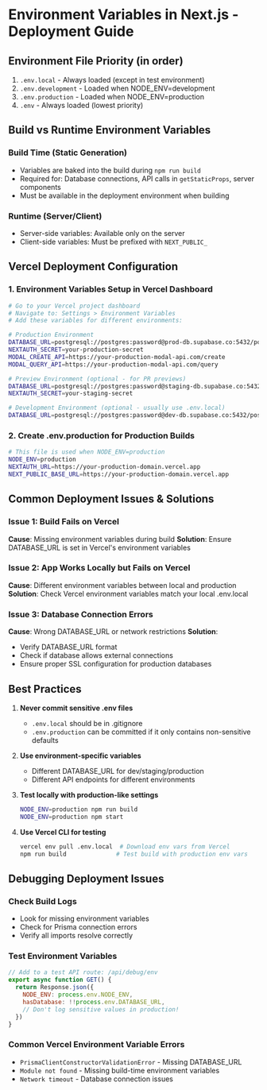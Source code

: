 # Environment Variables in Next.js - Deployment Guide

## Environment File Priority (in order)

1. `.env.local` - Always loaded (except in test environment)
2. `.env.development` - Loaded when NODE_ENV=development
3. `.env.production` - Loaded when NODE_ENV=production
4. `.env` - Always loaded (lowest priority)

## Build vs Runtime Environment Variables

### Build Time (Static Generation)

- Variables are baked into the build during `npm run build`
- Required for: Database connections, API calls in `getStaticProps`, server components
- Must be available in the deployment environment when building

### Runtime (Server/Client)

- Server-side variables: Available only on the server
- Client-side variables: Must be prefixed with `NEXT_PUBLIC_`

## Vercel Deployment Configuration

### 1. Environment Variables Setup in Vercel Dashboard

```bash
# Go to your Vercel project dashboard
# Navigate to: Settings > Environment Variables
# Add these variables for different environments:

# Production Environment
DATABASE_URL=postgresql://postgres:password@prod-db.supabase.co:5432/postgres
NEXTAUTH_SECRET=your-production-secret
MODAL_CREATE_API=https://your-production-modal-api.com/create
MODAL_QUERY_API=https://your-production-modal-api.com/query

# Preview Environment (optional - for PR previews)
DATABASE_URL=postgresql://postgres:password@staging-db.supabase.co:5432/postgres
NEXTAUTH_SECRET=your-staging-secret

# Development Environment (optional - usually use .env.local)
DATABASE_URL=postgresql://postgres:password@dev-db.supabase.co:5432/postgres
```

### 2. Create .env.production for Production Builds

```bash
# This file is used when NODE_ENV=production
NODE_ENV=production
NEXTAUTH_URL=https://your-production-domain.vercel.app
NEXT_PUBLIC_BASE_URL=https://your-production-domain.vercel.app
```

## Common Deployment Issues & Solutions

### Issue 1: Build Fails on Vercel

**Cause**: Missing environment variables during build
**Solution**: Ensure DATABASE_URL is set in Vercel's environment variables

### Issue 2: App Works Locally but Fails on Vercel

**Cause**: Different environment variables between local and production
**Solution**: Check Vercel environment variables match your local .env.local

### Issue 3: Database Connection Errors

**Cause**: Wrong DATABASE_URL or network restrictions
**Solution**:

- Verify DATABASE_URL format
- Check if database allows external connections
- Ensure proper SSL configuration for production databases

## Best Practices

1. **Never commit sensitive .env files**

   - `.env.local` should be in .gitignore
   - `.env.production` can be committed if it only contains non-sensitive defaults

2. **Use environment-specific variables**

   - Different DATABASE_URL for dev/staging/production
   - Different API endpoints for different environments

3. **Test locally with production-like settings**

   ```bash
   NODE_ENV=production npm run build
   NODE_ENV=production npm start
   ```

4. **Use Vercel CLI for testing**
   ```bash
   vercel env pull .env.local  # Download env vars from Vercel
   npm run build              # Test build with production env vars
   ```

## Debugging Deployment Issues

### Check Build Logs

- Look for missing environment variables
- Check for Prisma connection errors
- Verify all imports resolve correctly

### Test Environment Variables

```javascript
// Add to a test API route: /api/debug/env
export async function GET() {
  return Response.json({
    NODE_ENV: process.env.NODE_ENV,
    hasDatabase: !!process.env.DATABASE_URL,
    // Don't log sensitive values in production!
  })
}
```

### Common Vercel Environment Variable Errors

- `PrismaClientConstructorValidationError` - Missing DATABASE_URL
- `Module not found` - Missing build-time environment variables
- `Network timeout` - Database connection issues
